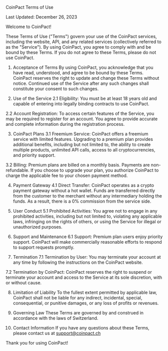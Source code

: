 CoinPact Terms of Use

Last Updated: December 26, 2023

Welcome to CoinPact!

These Terms of Use ("Terms") govern your use of the CoinPact services, including the website, API, and any related services (collectively referred to as the "Service"). By using CoinPact, you agree to comply with and be bound by these Terms. If you do not agree to these Terms, please do not use CoinPact.


1. Acceptance of Terms
By using CoinPact, you acknowledge that you have read, understood, and agree to be bound by these Terms. CoinPact reserves the right to update and change these Terms without notice. Continued use of the Service after any such changes shall constitute your consent to such changes.


2. Use of the Service
2.1 Eligibility: You must be at least 18 years old and capable of entering into legally binding contracts to use CoinPact.

2.2 Account Registration: To access certain features of the Service, you may be required to register for an account. You agree to provide accurate and complete information during the registration process.


3. CoinPact Plans
3.1 Freemium Service: CoinPact offers a freemium service with limited features. Upgrading to a premium plan provides additional benefits, including but not limited to, the ability to create multiple products, unlimited API calls, access to all cryptocurrencies, and priority support.

3.2 Billing: Premium plans are billed on a monthly basis. Payments are non-refundable. If you choose to upgrade your plan, you authorize CoinPact to charge the applicable fee to your chosen payment method.


4. Payment Gateway
4.1 Direct Transfer: CoinPact operates as a crypto payment gateway without a hot wallet. Funds are transferred directly from the customer to the merchant without any intermediary holding the funds. As a result, there is a 0% commission from the service side.


5. User Conduct
5.1 Prohibited Activities: You agree not to engage in any prohibited activities, including but not limited to, violating any applicable laws, infringing on the rights of others, or using the Service for illegal or unauthorized purposes.


6. Support and Maintenance
6.1 Support: Premium plan users enjoy priority support. CoinPact will make commercially reasonable efforts to respond to support requests promptly.


7. Termination
7.1 Termination by User: You may terminate your account at any time by following the instructions on the CoinPact website.

7.2 Termination by CoinPact: CoinPact reserves the right to suspend or terminate your account and access to the Service at its sole discretion, with or without cause.


8. Limitation of Liability
To the fullest extent permitted by applicable law, CoinPact shall not be liable for any indirect, incidental, special, consequential, or punitive damages, or any loss of profits or revenues.


9. Governing Law
These Terms are governed by and construed in accordance with the laws of Switzerland.


10. Contact Information
If you have any questions about these Terms, please contact us at support@coinpact.ch


Thank you for using CoinPact!
